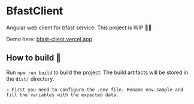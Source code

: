 # BfastClient
Angular web client for bfast service. This project is WIP 👷‍♂️

Demo here: [bfast-client.vercel.app](https://bfast-client.vercel.app/)

## How to build 🔨

Run `npm run build` to build the project. The build artifacts will be stored in the `dist/` directory.

```
⚠️ First you need to configure the .env file. Rename env.sample and fill the variables with the expected data.
```
